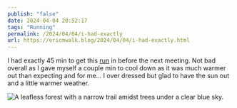 ```yaml
---
publish: "false"
date: 2024-04-04 20:52:17
tags: "Running"
permalink: /2024/04/04/i-had-exactly
url: https://ericmwalk.blog/2024/04/04/i-had-exactly.html
---
```


I had exactly 45 min to get this [run](https://strava.com/activities/11107141058) in before the next meeting. Not bad overall as I gave myself a couple min to cool down as it was much warmer out than expecting and for me... I over dressed but glad to have the sun out and a little warmer weather.

![A leafless forest with a narrow trail amidst trees under a clear blue sky.](https://ericmwalk.blog/uploads/2024/img-8516.jpeg)